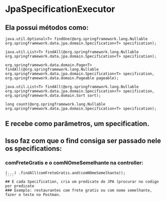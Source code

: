# JpaSpecificationExecutor

## Ela possui métodos como:
````
java.util.Optional<T> findOne(@org.springframework.lang.Nullable org.springframework.data.jpa.domain.Specification<T> specification);

java.util.List<T> findAll(@org.springframework.lang.Nullable org.springframework.data.jpa.domain.Specification<T> specification);

org.springframework.data.domain.Page<T> findAll(@org.springframework.lang.Nullable org.springframework.data.jpa.domain.Specification<T> specification, org.springframework.data.domain.Pageable pageable);

java.util.List<T> findAll(@org.springframework.lang.Nullable org.springframework.data.jpa.domain.Specification<T> specification, org.springframework.data.domain.Sort sort);

long count(@org.springframework.lang.Nullable org.springframework.data.jpa.domain.Specification<T> specification);
````

## E recebe como parâmetros, um specification.

## Isso faz com que o find consiga ser passado nele os specifications:
### comFreteGratis e o comNOmeSemelhante na controller: 
`````
(...) .findAll(comFreteGratis.and(comNOmeSemelhante));
````
## E cada Specification, cria um predicate do JPA (procurar no codigo por predicate
### Exemplo: restaurantes com frete gratis ou com nome semelhante, fazer o teste no Postman.
